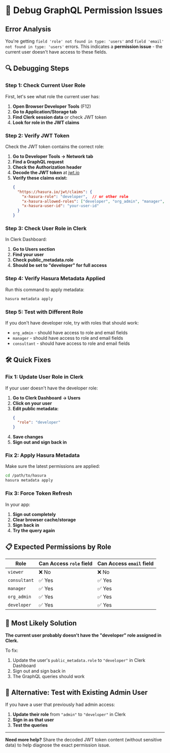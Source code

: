 # 🔧 Debug GraphQL Permission Issues

## Error Analysis
You're getting `field 'role' not found in type: 'users'` and `field 'email' not found in type: 'users'` errors. This indicates a **permission issue** - the current user doesn't have access to these fields.

## 🔍 Debugging Steps

### Step 1: Check Current User Role
First, let's see what role the current user has:

1. **Open Browser Developer Tools** (F12)
2. **Go to Application/Storage tab**
3. **Find Clerk session data** or check JWT token
4. **Look for role in the JWT claims**

### Step 2: Verify JWT Token
Check the JWT token contains the correct role:

1. **Go to Developer Tools → Network tab**
2. **Find a GraphQL request**
3. **Check the Authorization header**
4. **Decode the JWT token** at [jwt.io](https://jwt.io)
5. **Verify these claims exist:**
   ```json
   {
     "https://hasura.io/jwt/claims": {
       "x-hasura-role": "developer",  // or other role
       "x-hasura-allowed-roles": ["developer", "org_admin", "manager", "consultant", "viewer"],
       "x-hasura-user-id": "your-user-id"
     }
   }
   ```

### Step 3: Check User Role in Clerk
In Clerk Dashboard:

1. **Go to Users section**
2. **Find your user**
3. **Check public_metadata.role**
4. **Should be set to "developer" for full access**

### Step 4: Verify Hasura Metadata Applied
Run this command to apply metadata:
```bash
hasura metadata apply
```

### Step 5: Test with Different Role
If you don't have developer role, try with roles that should work:
- `org_admin` - should have access to role and email fields
- `manager` - should have access to role and email fields  
- `consultant` - should have access to role and email fields

## 🛠️ Quick Fixes

### Fix 1: Update User Role in Clerk
If your user doesn't have the developer role:

1. **Go to Clerk Dashboard → Users**
2. **Click on your user**
3. **Edit public metadata:**
   ```json
   {
     "role": "developer"
   }
   ```
4. **Save changes**
5. **Sign out and sign back in**

### Fix 2: Apply Hasura Metadata
Make sure the latest permissions are applied:
```bash
cd /path/to/hasura
hasura metadata apply
```

### Fix 3: Force Token Refresh
In your app:
1. **Sign out completely**
2. **Clear browser cache/storage**
3. **Sign back in**
4. **Try the query again**

## 📋 Expected Permissions by Role

| Role | Can Access `role` field | Can Access `email` field |
|------|------------------------|---------------------------|
| `viewer` | ❌ No | ❌ No |
| `consultant` | ✅ Yes | ✅ Yes |
| `manager` | ✅ Yes | ✅ Yes |
| `org_admin` | ✅ Yes | ✅ Yes |
| `developer` | ✅ Yes | ✅ Yes |

## 🎯 Most Likely Solution

**The current user probably doesn't have the "developer" role assigned in Clerk.** 

To fix:
1. Update the user's `public_metadata.role` to `"developer"` in Clerk Dashboard
2. Sign out and sign back in
3. The GraphQL queries should work

## 🔧 Alternative: Test with Existing Admin User

If you have a user that previously had admin access:
1. **Update their role** from `"admin"` to `"developer"` in Clerk
2. **Sign in as that user**
3. **Test the queries**

---

**Need more help?** Share the decoded JWT token content (without sensitive data) to help diagnose the exact permission issue.